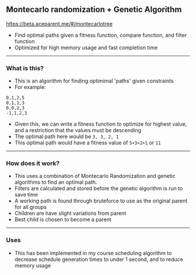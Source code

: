 ## Montecarlo randomization + Genetic Algorithm

https://beta.aceparent.me/#/montecarlotree


- Find optimal paths given a fitness function, compare function,  and filter function
- Optimized for high memory usage and fast completion time
___

### What is this?
- This is an algorithm for finding optimimal 'paths' given constraints
- For example:
```
0,1,2,5
0,1,1,3
0,0,2,3
-1,1,2,3
```
- Given this, we can write a fitness function to optimize for highest value, and a restriction that the values must be descending
- The optimal path here would be `3, 3, 2, 1`
- This optimal path would have a fitness value of `5+3+2+1` or `11`
___
### How does it work?
- This uses a combination of Montecarlo Randomization and genetic algorithms to find an optimal path.
- Filters are calculated and stored before the genetic algorithm is run to save time
- A working path is found through bruteforce to use as the original parent for all groups
- Children are have slight variations from parent
- Best child is chosen to become a parent
___
### Uses
- This has been implemented in my course scheduling algorithm to decrease schedule generation times to under 1 second, and to reduce memory usage
